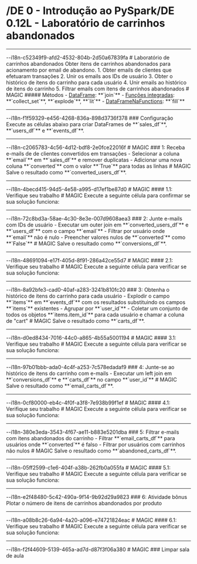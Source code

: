 # /DE 0 - Introdução ao PySpark/DE 0.12L - Laboratório de carrinhos abandonados
<hr>--i18n-c52349f9-afd2-4532-804b-2d50a67839fa
# Laboratório de carrinhos abandonados
Obter itens de carrinhos abandonados para acionamento por email de abandono.
1. Obter emails de clientes que efetuaram transações
2. Unir os emails aos IDs de usuário
3. Obter o histórico de itens do carrinho para cada usuário
4. Unir emails ao histórico de itens do carrinho
5. Filtrar emails com itens de carrinhos abandonados
# MAGIC
##### Métodos
- <a href="https://spark.apache.org/docs/latest/api/python/reference/pyspark.sql/api/pyspark.sql.DataFrame.join.html#pyspark.sql.DataFrame.join" target="_blank">DataFrame</a>: **`join`**
- <a href="https://spark.apache.org/docs/latest/api/python/reference/pyspark.sql/functions.html" target="_blank">Funções integradas</a>: **`collect_set`**, **`explode`**, **`lit`**
- <a href="https://spark.apache.org/docs/latest/api/python/reference/pyspark.sql/api/pyspark.sql.DataFrameNaFunctions.html#pyspark.sql.DataFrameNaFunctions" target="_blank">DataFrameNaFunctions</a>: **`fill`**

<hr>--i18n-f1f59329-e456-4268-836a-898d3736f378
### Configuração
Execute as células abaixo para criar DataFrames de **`sales_df`**, **`users_df`** e **`events_df`**.

<hr>--i18n-c2065783-4c56-4d12-bdf8-2e0fce22016f
# MAGIC
### 1: Receba e-mails de de clientes convertidos em transações
- Selecionar a coluna **`email`** em **`sales_df`** e remover duplicatas
- Adicionar uma nova coluna **`converted`** com o valor **`True`** para todas as linhas
# MAGIC
Salve o resultado como **`converted_users_df`**.

<hr>--i18n-4becd415-94d5-4e58-a995-d17ef1be87d0
# MAGIC
#### 1.1: Verifique seu trabalho
# MAGIC
Execute a seguinte célula para confirmar se sua solução funciona:

<hr>--i18n-72c8bd3a-58ae-4c30-8e3e-007d9608aea3
### 2: Junte e-mails com IDs de usuário
- Executar um outer join em **`converted_users_df`** e **`users_df`** com o campo **`email`**
- Filtrar por usuário onde **`email`** não é nulo
- Preencher valores nulos de **`converted`** como **`False`**
# MAGIC
Salve o resultado como **`conversions_df`**.

<hr>--i18n-48691094-e17f-405d-8f91-286a42ce55d7
# MAGIC
#### 2.1: Verifique seu trabalho
# MAGIC
Execute a seguinte célula para verificar se sua solução funciona:

<hr>--i18n-8a92bfe3-cad0-40af-a283-3241b810fc20
### 3: Obtenha o histórico de itens do carrinho para cada usuário
- Explodir o campo **`items`** em **`events_df`** com os resultados substituindo os campos **`items`** existentes
- Agrupar por **`user_id`**
  - Coletar um conjunto de todos os objetos **`items.item_id`** para cada usuário e chamar a coluna de "cart"
# MAGIC
Salve o resultado como **`carts_df`**.

<hr>--i18n-d0ed8434-7016-44c0-a865-4b55a5001194
# MAGIC
#### 3.1: Verifique seu trabalho
# MAGIC
Execute a seguinte célula para verificar se sua solução funciona:

<hr>--i18n-97b01bbb-ada0-4c4f-a253-7c578edadaf9
### 4: Junte-se ao histórico de itens do carrinho com e-mails
- Executar um left join em **`conversions_df`** e **`carts_df`** no campo **`user_id`**
# MAGIC
Salve o resultado como **`email_carts_df`**.

<hr>--i18n-0cf80000-eb4c-4f0f-a3f8-7e938b99f1ef
# MAGIC
#### 4.1: Verifique seu trabalho
# MAGIC
Execute a seguinte célula para verificar se sua solução funciona:

<hr>--i18n-380e3eda-3543-4f67-ae11-b883e5201dba
### 5: Filtrar e-mails com itens abandonados do carrinho
- Filtrar **`email_carts_df`** para usuários onde **`converted`** é falso
- Filtrar por usuários com carrinhos não nulos
# MAGIC
Salve o resultado como **`abandoned_carts_df`**.

<hr>--i18n-05ff2599-c1e6-404f-a38b-262fb0a055fa
# MAGIC
#### 5.1: Verifique seu trabalho
# MAGIC
Execute a seguinte célula para verificar se sua solução funciona:

<hr>--i18n-e2f48480-5c42-490a-9f14-9b92d29a9823
### 6: Atividade bônus
Plotar o número de itens de carrinhos abandonados por produto

<hr>--i18n-a08b8c26-6a94-4a20-a096-e74721824eac
# MAGIC
#### 6.1: Verifique seu trabalho
# MAGIC
Execute a seguinte célula para verificar se sua solução funciona:

<hr>--i18n-f2f44609-5139-465a-ad7d-d87f3f06a380
# MAGIC
### Limpar sala de aula

